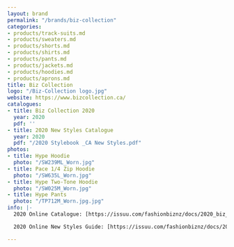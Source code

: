 ```yaml
---
layout: brand
permalink: "/brands/biz-collection"
categories:
- products/track-suits.md
- products/sweaters.md
- products/shorts.md
- products/shirts.md
- products/pants.md
- products/jackets.md
- products/hoodies.md
- products/aprons.md
title: Biz Collection
logo: "/Biz-Collection logo.jpg"
website: https://www.bizcollection.ca/
catalogues:
- title: Biz Collection 2020
  year: 2020
  pdf: ''
- title: 2020 New Styles Catalogue
  year: 2020
  pdf: "/2020 Stylebook _CA New Styles.pdf"
photos:
- title: Hype Hoodie
  photo: "/SW239ML_Worn.jpg"
- title: Pace 1/4 Zip Hoodie
  photo: "/SW635L_Worn.jpg"
- title: Hype Two-Tone Hoodie
  photo: "/SW025M_Worn.jpg"
- title: Hype Pants
  photo: "/TP712M_Worn.jpg.jpg"
info: |-
  2020 Online Catalogue: [https://issuu.com/fashionbiznz/docs/2020_biz_collection_-_ca?fr=sZTUzZDg2NjQ3](https://issuu.com/fashionbiznz/docs/2020_biz_collection_-_ca?fr=sZTUzZDg2NjQ3 "https://issuu.com/fashionbiznz/docs/2020_biz_collection_-_ca?fr=sZTUzZDg2NjQ3")

  2020 Online New Styles Guide: [https://issuu.com/fashionbiznz/docs/2020_stylebook__ca_new_styles?fr=sZmNmYjg2NjQ3](https://issuu.com/fashionbiznz/docs/2020_stylebook__ca_new_styles?fr=sZmNmYjg2NjQ3 "https://issuu.com/fashionbiznz/docs/2020_stylebook__ca_new_styles?fr=sZmNmYjg2NjQ3")

---
```

